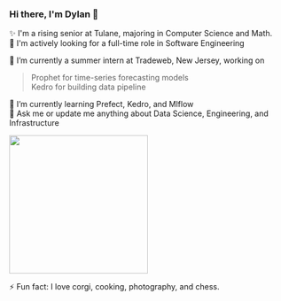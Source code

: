 ### Hi there, I'm Dylan 👋

✨ I'm a rising senior at Tulane, majoring in Computer Science and Math.<br>
🎯 I'm actively looking for a full-time role in Software Engineering <br>

🔭 I’m currently a summer intern at Tradeweb, New Jersey, working on <br>
  > Prophet for time-series forecasting models<br>
  > Kedro for building data pipeline<br>

🌱 I’m currently learning Prefect, Kedro, and Mlflow <br>
💬 Ask me or update me anything about Data Science, Engineering, and Infrastructure<br>

<img src="https://aroundofwordsin80days.files.wordpress.com/2019/07/zealouscourageousgibbon-size_restricted.gif" height=250 width=250/>

⚡ Fun fact: I love corgi, cooking, photography, and chess.
